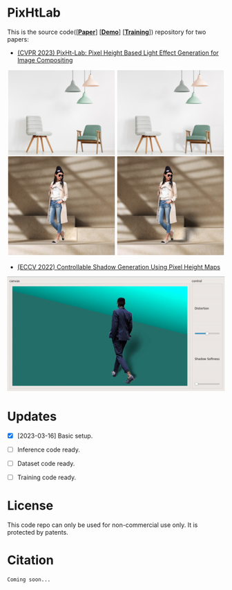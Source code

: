 # PixHtLab 
This is the source code([[**Paper**](https://arxiv.org/pdf/2303.00137.pdf)]  [[**Demo**](#inference)]  [[**Training**](#training)]) repository for two papers:  


* [(CVPR 2023) PixHt-Lab: Pixel Height Based Light Effect Generation for Image Compositing](https://arxiv.org/pdf/2303.00137.pdf)

<p align="center">
  <img src="Figs/more_results2.png" />
</p>
 
* [(ECCV 2022) Controllable Shadow Generation Using Pixel Height Maps](https://arxiv.org/pdf/2207.05385.pdf)

<p align="center">
  <img src="Figs/SSG.gif" />
</p>


<!-- # <a name="inference"></a> Inference/Demo -->

<!-- # <a name="training"></a> Training -->

# Updates
- [x] [2023-03-16] Basic setup. 
- [ ] Inference code ready. 
- [ ] Dataset code ready. 
- [ ] Training code ready. 


# License
This code repo can only be used for non-commercial use only. It is protected by patents.

# Citation
```
Coming soon...
```
